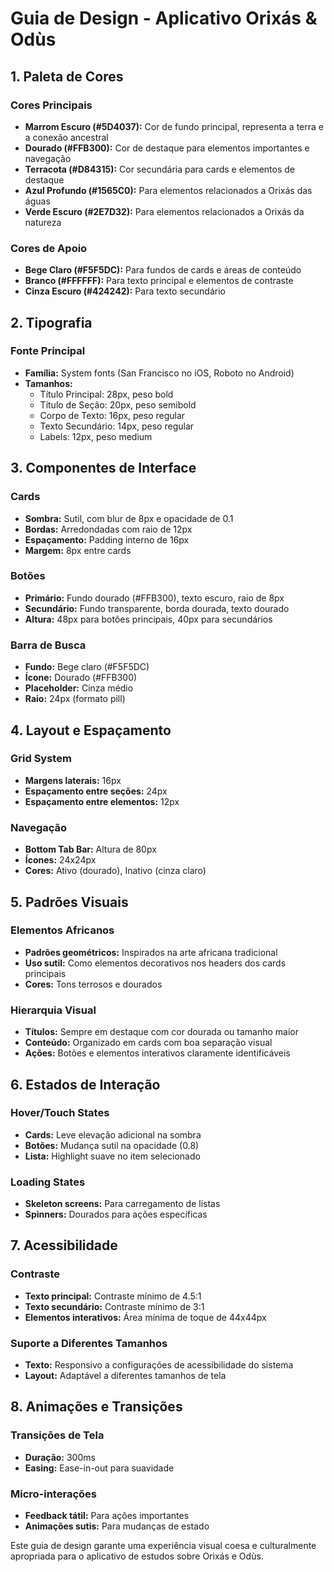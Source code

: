 # Guia de Design - Aplicativo Orixás & Odùs

## 1. Paleta de Cores

### Cores Principais
- **Marrom Escuro (#5D4037):** Cor de fundo principal, representa a terra e a conexão ancestral
- **Dourado (#FFB300):** Cor de destaque para elementos importantes e navegação
- **Terracota (#D84315):** Cor secundária para cards e elementos de destaque
- **Azul Profundo (#1565C0):** Para elementos relacionados a Orixás das águas
- **Verde Escuro (#2E7D32):** Para elementos relacionados a Orixás da natureza

### Cores de Apoio
- **Bege Claro (#F5F5DC):** Para fundos de cards e áreas de conteúdo
- **Branco (#FFFFFF):** Para texto principal e elementos de contraste
- **Cinza Escuro (#424242):** Para texto secundário

## 2. Tipografia

### Fonte Principal
- **Família:** System fonts (San Francisco no iOS, Roboto no Android)
- **Tamanhos:**
  - Título Principal: 28px, peso bold
  - Título de Seção: 20px, peso semibold
  - Corpo de Texto: 16px, peso regular
  - Texto Secundário: 14px, peso regular
  - Labels: 12px, peso medium

## 3. Componentes de Interface

### Cards
- **Sombra:** Sutil, com blur de 8px e opacidade de 0.1
- **Bordas:** Arredondadas com raio de 12px
- **Espaçamento:** Padding interno de 16px
- **Margem:** 8px entre cards

### Botões
- **Primário:** Fundo dourado (#FFB300), texto escuro, raio de 8px
- **Secundário:** Fundo transparente, borda dourada, texto dourado
- **Altura:** 48px para botões principais, 40px para secundários

### Barra de Busca
- **Fundo:** Bege claro (#F5F5DC)
- **Ícone:** Dourado (#FFB300)
- **Placeholder:** Cinza médio
- **Raio:** 24px (formato pill)

## 4. Layout e Espaçamento

### Grid System
- **Margens laterais:** 16px
- **Espaçamento entre seções:** 24px
- **Espaçamento entre elementos:** 12px

### Navegação
- **Bottom Tab Bar:** Altura de 80px
- **Ícones:** 24x24px
- **Cores:** Ativo (dourado), Inativo (cinza claro)

## 5. Padrões Visuais

### Elementos Africanos
- **Padrões geométricos:** Inspirados na arte africana tradicional
- **Uso sutil:** Como elementos decorativos nos headers dos cards principais
- **Cores:** Tons terrosos e dourados

### Hierarquia Visual
- **Títulos:** Sempre em destaque com cor dourada ou tamanho maior
- **Conteúdo:** Organizado em cards com boa separação visual
- **Ações:** Botões e elementos interativos claramente identificáveis

## 6. Estados de Interação

### Hover/Touch States
- **Cards:** Leve elevação adicional na sombra
- **Botões:** Mudança sutil na opacidade (0.8)
- **Lista:** Highlight suave no item selecionado

### Loading States
- **Skeleton screens:** Para carregamento de listas
- **Spinners:** Dourados para ações específicas

## 7. Acessibilidade

### Contraste
- **Texto principal:** Contraste mínimo de 4.5:1
- **Texto secundário:** Contraste mínimo de 3:1
- **Elementos interativos:** Área mínima de toque de 44x44px

### Suporte a Diferentes Tamanhos
- **Texto:** Responsivo a configurações de acessibilidade do sistema
- **Layout:** Adaptável a diferentes tamanhos de tela

## 8. Animações e Transições

### Transições de Tela
- **Duração:** 300ms
- **Easing:** Ease-in-out para suavidade

### Micro-interações
- **Feedback tátil:** Para ações importantes
- **Animações sutis:** Para mudanças de estado

Este guia de design garante uma experiência visual coesa e culturalmente apropriada para o aplicativo de estudos sobre Orixás e Odùs.


